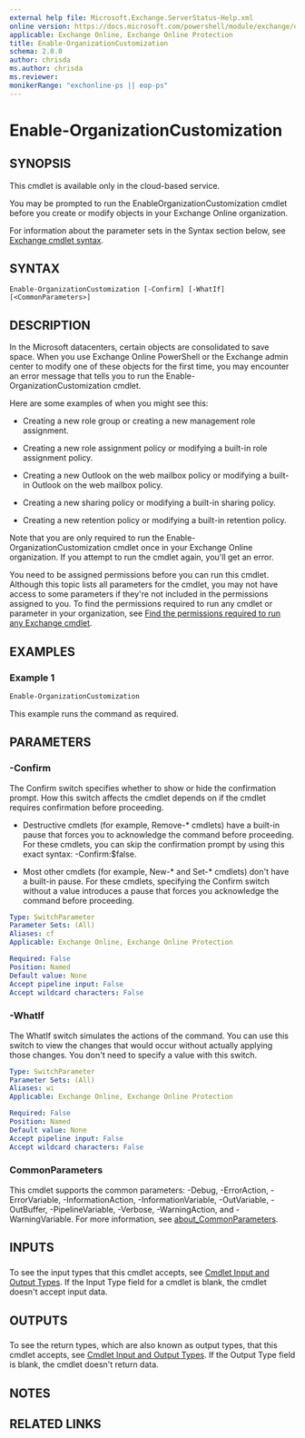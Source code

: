 ```yaml
---
external help file: Microsoft.Exchange.ServerStatus-Help.xml
online version: https://docs.microsoft.com/powershell/module/exchange/organization/enable-organizationcustomization
applicable: Exchange Online, Exchange Online Protection
title: Enable-OrganizationCustomization
schema: 2.0.0
author: chrisda
ms.author: chrisda
ms.reviewer:
monikerRange: "exchonline-ps || eop-ps"
---
```


# Enable-OrganizationCustomization

## SYNOPSIS
This cmdlet is available only in the cloud-based service.

You may be prompted to run the EnableOrganizationCustomization cmdlet before you create or modify objects in your Exchange Online organization.

For information about the parameter sets in the Syntax section below, see [Exchange cmdlet syntax](https://docs.microsoft.com/powershell/exchange/exchange-server/exchange-cmdlet-syntax).

## SYNTAX

```
Enable-OrganizationCustomization [-Confirm] [-WhatIf] [<CommonParameters>]
```

## DESCRIPTION
In the Microsoft datacenters, certain objects are consolidated to save space. When you use Exchange Online PowerShell or the Exchange admin center to modify one of these objects for the first time, you may encounter an error message that tells you to run the Enable-OrganizationCustomization cmdlet.

Here are some examples of when you might see this:

- Creating a new role group or creating a new management role assignment.

- Creating a new role assignment policy or modifying a built-in role assignment policy.

- Creating a new Outlook on the web mailbox policy or modifying a built-in Outlook on the web mailbox policy.

- Creating a new sharing policy or modifying a built-in sharing policy.

- Creating a new retention policy or modifying a built-in retention policy.

Note that you are only required to run the Enable-OrganizationCustomization cmdlet once in your Exchange Online organization. If you attempt to run the cmdlet again, you'll get an error.

You need to be assigned permissions before you can run this cmdlet. Although this topic lists all parameters for the cmdlet, you may not have access to some parameters if they're not included in the permissions assigned to you. To find the permissions required to run any cmdlet or parameter in your organization, see [Find the permissions required to run any Exchange cmdlet](https://docs.microsoft.com/powershell/exchange/exchange-server/find-exchange-cmdlet-permissions).

## EXAMPLES

### Example 1
```powershell
Enable-OrganizationCustomization
```

This example runs the command as required.

## PARAMETERS

### -Confirm
The Confirm switch specifies whether to show or hide the confirmation prompt. How this switch affects the cmdlet depends on if the cmdlet requires confirmation before proceeding.

- Destructive cmdlets (for example, Remove-\* cmdlets) have a built-in pause that forces you to acknowledge the command before proceeding. For these cmdlets, you can skip the confirmation prompt by using this exact syntax: -Confirm:$false.

- Most other cmdlets (for example, New-\* and Set-\* cmdlets) don't have a built-in pause. For these cmdlets, specifying the Confirm switch without a value introduces a pause that forces you acknowledge the command before proceeding.

```yaml
Type: SwitchParameter
Parameter Sets: (All)
Aliases: cf
Applicable: Exchange Online, Exchange Online Protection

Required: False
Position: Named
Default value: None
Accept pipeline input: False
Accept wildcard characters: False
```

### -WhatIf
The WhatIf switch simulates the actions of the command. You can use this switch to view the changes that would occur without actually applying those changes. You don't need to specify a value with this switch.

```yaml
Type: SwitchParameter
Parameter Sets: (All)
Aliases: wi
Applicable: Exchange Online, Exchange Online Protection

Required: False
Position: Named
Default value: None
Accept pipeline input: False
Accept wildcard characters: False
```

### CommonParameters
This cmdlet supports the common parameters: -Debug, -ErrorAction, -ErrorVariable, -InformationAction, -InformationVariable, -OutVariable, -OutBuffer, -PipelineVariable, -Verbose, -WarningAction, and -WarningVariable. For more information, see [about_CommonParameters](https://go.microsoft.com/fwlink/p/?LinkID=113216).

## INPUTS

###  
To see the input types that this cmdlet accepts, see [Cmdlet Input and Output Types](https://go.microsoft.com/fwlink/p/?linkId=616387). If the Input Type field for a cmdlet is blank, the cmdlet doesn't accept input data.

## OUTPUTS

###  
To see the return types, which are also known as output types, that this cmdlet accepts, see [Cmdlet Input and Output Types](https://go.microsoft.com/fwlink/p/?linkId=616387). If the Output Type field is blank, the cmdlet doesn't return data.

## NOTES

## RELATED LINKS
